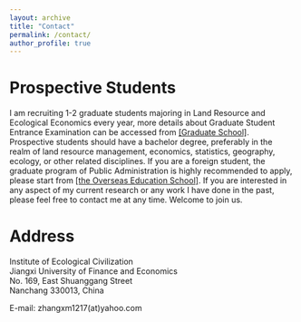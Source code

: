 ```yaml
---
layout: archive
title: "Contact"
permalink: /contact/
author_profile: true
---
```

# Prospective Students

I am recruiting 1-2 graduate students majoring in Land Resource and Ecological Economics every year, more details about Graduate Student Entrance Examination can be accessed from [[Graduate School]](http://grs.jxufe.edu.cn/news-show-15.html). Prospective students should have a bachelor degree, preferably in the realm of land resource management, economics, statistics, geography, ecology, or other related disciplines. If you are a foreign student, the graduate program of Public Administration is highly recommended to apply, please start from [[the Overseas Education School]](http://oesenglish.jxufe.edu.cn/). If you are interested in any aspect of my current research or any work I have done in the past, please feel free to contact me at any time. Welcome to join us.


# Address

Institute of Ecological Civilization  
Jiangxi University of Finance and Economics  
No. 169, East Shuanggang Street  
Nanchang 330013, China  
  
E-mail: zhangxm1217(at)yahoo.com
